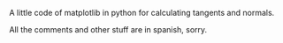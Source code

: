A little code of matplotlib in python for calculating tangents and normals.

All the comments and other stuff are in spanish, sorry.
